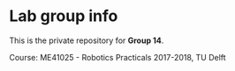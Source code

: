 # Lab group info
This is the private repository for **Group 14**.

Course: ME41025 - Robotics Practicals 2017-2018, TU Delft
